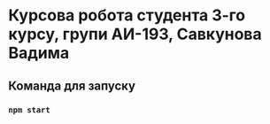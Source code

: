 # Курсова робота студента 3-го курсу, групи АИ-193, Савкунова Вадима
## Команда для запуску 
### `npm start`